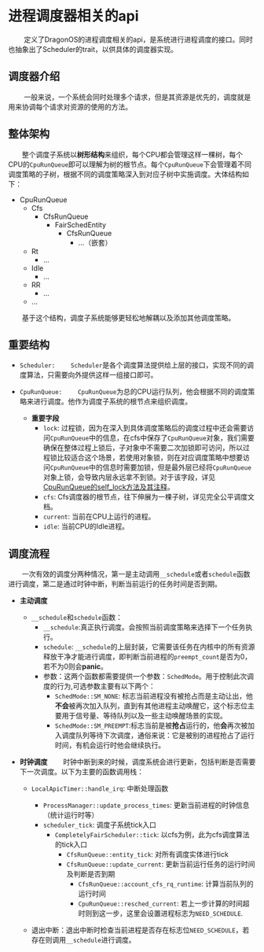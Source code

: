 # 进程调度器相关的api

&emsp;&emsp; 定义了DragonOS的进程调度相关的api，是系统进行进程调度的接口。同时也抽象出了Scheduler的trait，以供具体的调度器实现。

## 调度器介绍

&emsp;&emsp; 一般来说，一个系统会同时处理多个请求，但是其资源是优先的，调度就是用来协调每个请求对资源的使用的方法。

## 整体架构
&emsp;&emsp;整个调度子系统以**树形结构**来组织，每个CPU都会管理这样一棵树，每个CPU的``CpuRunQueue``即可以理解为树的根节点。每个``CpuRunQueue``下会管理着不同调度策略的子树，根据不同的调度策略深入到对应子树中实施调度。大体结构如下：

- CpuRunQueue
	- Cfs
		- CfsRunQueue
			- FairSchedEntity
				- CfsRunQueue
					- ...（嵌套）
	- Rt
		- ...
	- Idle
		- ...
	- RR
		- ...
	- ...

&emsp;&emsp;基于这个结构，调度子系统能够更轻松地解耦以及添加其他调度策略。
&emsp;&emsp;

## 重要结构
- ``Scheduler:``
&emsp;&emsp;``Scheduler``是各个调度算法提供给上层的接口，实现不同的调度算法，只需要向外提供这样一组接口即可。

- ``CpuRunQueue:``
&emsp;&emsp;``CpuRunQueue``为总的CPU运行队列，他会根据不同的调度策略来进行调度。他作为调度子系统的根节点来组织调度。
	- **重要字段**
		- ``lock``: 过程锁，因为在深入到具体调度策略后的调度过程中还会需要访问``CpuRunQueue``中的信息，在cfs中保存了``CpuRunQueue``对象，我们需要确保在整体过程上锁后，子对象中不需要二次加锁即可访问，所以过程锁比较适合这个场景，若使用对象锁，则在对应调度策略中想要访问``CpuRunQueue``中的信息时需要加锁，但是最外层已经将``CpuRunQueue``对象上锁，会导致内层永远拿不到锁。对于该字段，详见[CpuRunQueue的self_lock方法及其注释](https://code.dragonos.org.cn/xref/DragonOS/kernel/src/sched/mod.rs?r=dd8e74ef0d7f91a141bd217736bef4fe7dc6df3d#360)。
		- ``cfs``: Cfs调度器的根节点，往下伸展为一棵子树，详见完全公平调度文档。
		- ``current``: 当前在CPU上运行的进程。
		- ``idle``: 当前CPU的Idle进程。


## 调度流程
&emsp;&emsp;一次有效的调度分两种情况，第一是主动调用``__schedule``或者``schedule``函数进行调度，第二是通过时钟中断，判断当前运行的任务时间是否到期。

- **主动调度**
	- ``__schedule``和``schedule``函数：
		- ``__schedule``:真正执行调度。会按照当前调度策略来选择下一个任务执行。
		- ``schedule``: ``__schedule``的上层封装，它需要该任务在内核中的所有资源释放干净才能进行调度，即判断当前进程的``preempt_count``是否为0，若不为0则会**panic**。
		- 参数：这两个函数都需要提供一个参数：``SchedMode``。用于控制此次调度的行为,可选参数主要有以下两个：
			- ``SchedMode::SM_NONE``: 标志当前进程没有被抢占而是主动让出，他**不会**被再次加入队列，直到有其他进程主动唤醒它，这个标志位主要用于信号量、等待队列以及一些主动唤醒场景的实现。
			- ``SchedMode::SM_PREEMPT``:标志当前是被**抢占**运行的，他**会**再次被加入调度队列等待下次调度，通俗来说：它是被别的进程抢占了运行时间，有机会运行时他会继续执行。

- **时钟调度**
&emsp;&emsp;时钟中断到来的时候，调度系统会进行更新，包括判断是否需要下一次调度。以下为主要的函数调用栈：
	- ``LocalApicTimer::handle_irq``: 中断处理函数
		- ``ProcessManager::update_process_times``: 更新当前进程的时钟信息（统计运行时等）
		 - ``scheduler_tick``: 调度子系统tick入口
		 	- ``CompletelyFairScheduler::tick``: 以cfs为例，此为cfs调度算法的tick入口
		 		- ``CfsRunQueue::entity_tick``: 对所有调度实体进行tick
		 		 - ``CfsRunQueue::update_current``: 更新当前运行任务的运行时间及判断是否到期
		 		 	- ``CfsRunQueue::account_cfs_rq_runtime``: 计算当前队列的运行时间
		 		 	 - ``CpuRunQueue::resched_current``: 若上一步计算的时间超时则到这一步，这里会设置进程标志为``NEED_SCHEDULE``.

	- 退出中断：退出中断时检查当前进程是否存在标志位``NEED_SCHEDULE``，若存在则调用``__schedule``进行调度。

